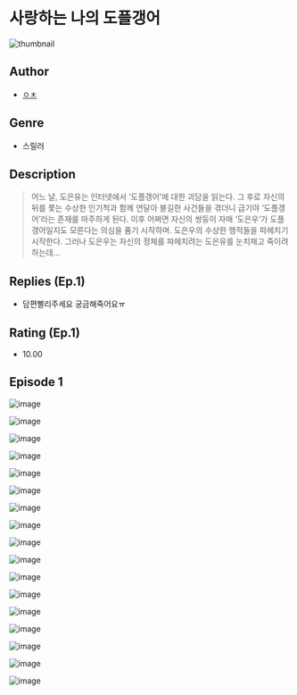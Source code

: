 # 사랑하는 나의 도플갱어
![thumbnail](https://image-comic.pstatic.net/user_contents_data/challenge_comic/2023/05/23/366764/upload_3689635805295753014_480x623.jpeg)

## Author
- [ㅇㅊ](https://comic.naver.com/artistTitle?id=366764)

## Genre
- 스릴러

## Description
> 어느 날, 도은유는 인터넷에서 ‘도플갱어’에 대한 괴담을 읽는다. 그 후로 자신의 뒤를 쫓는 수상한 인기척과 함께 연달아 불길한 사건들을 겪더니 급기야 ‘도플갱어’라는 존재를 마주하게 된다. 이후 어쩌면 자신의 쌍둥이 자매 ‘도은우‘가 도플갱어일지도 모른다는 의심을 품기 시작하며. 도은우의 수상한 행적들을 파헤치기 시작한다. 그러나 도은우는 자신의 정체를 파헤치려는 도은유를 눈치채고 죽이려 하는데...

## Replies (Ep.1)
- 담편빨리주세요 궁금해죽어요ㅠ

## Rating (Ep.1)
- 10.00

## Episode 1
![image](https://image-comic.pstatic.net/user_contents_data/challenge_comic/2023/05/23/366764/upload_3545568969944687713.jpeg)

![image](https://image-comic.pstatic.net/user_contents_data/challenge_comic/2023/05/23/366764/upload_3990812930833802289.jpeg)

![image](https://image-comic.pstatic.net/user_contents_data/challenge_comic/2023/05/23/366764/upload_3472948430198290533.jpeg)

![image](https://image-comic.pstatic.net/user_contents_data/challenge_comic/2023/05/23/366764/upload_3690244904621991216.jpeg)

![image](https://image-comic.pstatic.net/user_contents_data/challenge_comic/2023/05/23/366764/upload_7090465946839901493.jpeg)

![image](https://image-comic.pstatic.net/user_contents_data/challenge_comic/2023/05/23/366764/upload_7161111781651396916.jpeg)

![image](https://image-comic.pstatic.net/user_contents_data/challenge_comic/2023/05/23/366764/upload_7233962093441005877.jpeg)

![image](https://image-comic.pstatic.net/user_contents_data/challenge_comic/2023/05/23/366764/upload_7017512439767184944.jpeg)

![image](https://image-comic.pstatic.net/user_contents_data/challenge_comic/2023/05/23/366764/upload_3918803899236036921.jpeg)

![image](https://image-comic.pstatic.net/user_contents_data/challenge_comic/2023/05/23/366764/upload_3918753129230119476.jpeg)

![image](https://image-comic.pstatic.net/user_contents_data/challenge_comic/2023/05/23/366764/upload_3546074761671161443.jpeg)

![image](https://image-comic.pstatic.net/user_contents_data/challenge_comic/2023/05/23/366764/upload_3919927411926447416.jpeg)

![image](https://image-comic.pstatic.net/user_contents_data/challenge_comic/2023/05/23/366764/upload_3762307128702286179.jpeg)

![image](https://image-comic.pstatic.net/user_contents_data/challenge_comic/2023/05/23/366764/upload_3631702721556396082.jpeg)

![image](https://image-comic.pstatic.net/user_contents_data/challenge_comic/2023/05/23/366764/upload_4135255970957308977.jpeg)

![image](https://image-comic.pstatic.net/user_contents_data/challenge_comic/2023/05/23/366764/upload_7234581323941164855.jpeg)

![image](https://image-comic.pstatic.net/user_contents_data/challenge_comic/2023/05/23/366764/upload_4136046312786309990.jpeg)
